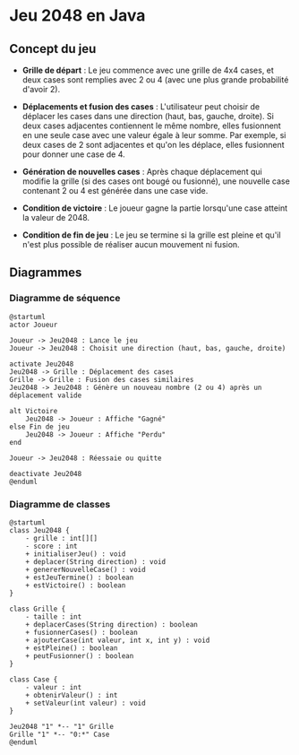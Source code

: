 # Jeu 2048 en Java

## Concept du jeu

- **Grille de départ** : Le jeu commence avec une grille de 4x4 cases, et deux cases sont remplies avec 2 ou 4 (avec une plus grande probabilité d'avoir 2).
  
- **Déplacements et fusion des cases** : L'utilisateur peut choisir de déplacer les cases dans une direction (haut, bas, gauche, droite). Si deux cases adjacentes contiennent le même nombre, elles fusionnent en une seule case avec une valeur égale à leur somme. Par exemple, si deux cases de 2 sont adjacentes et qu'on les déplace, elles fusionnent pour donner une case de 4.

- **Génération de nouvelles cases** : Après chaque déplacement qui modifie la grille (si des cases ont bougé ou fusionné), une nouvelle case contenant 2 ou 4 est générée dans une case vide.

- **Condition de victoire** : Le joueur gagne la partie lorsqu'une case atteint la valeur de 2048.

- **Condition de fin de jeu** : Le jeu se termine si la grille est pleine et qu'il n'est plus possible de réaliser aucun mouvement ni fusion.

## Diagrammes

### Diagramme de séquence

```plantuml
@startuml
actor Joueur

Joueur -> Jeu2048 : Lance le jeu
Joueur -> Jeu2048 : Choisit une direction (haut, bas, gauche, droite)

activate Jeu2048
Jeu2048 -> Grille : Déplacement des cases
Grille -> Grille : Fusion des cases similaires
Jeu2048 -> Jeu2048 : Génère un nouveau nombre (2 ou 4) après un déplacement valide

alt Victoire
    Jeu2048 -> Joueur : Affiche "Gagné"
else Fin de jeu
    Jeu2048 -> Joueur : Affiche "Perdu"
end

Joueur -> Jeu2048 : Réessaie ou quitte

deactivate Jeu2048
@enduml
```

### Diagramme de classes

```plantuml
@startuml
class Jeu2048 {
    - grille : int[][]
    - score : int
    + initialiserJeu() : void
    + deplacer(String direction) : void
    + genererNouvelleCase() : void
    + estJeuTermine() : boolean
    + estVictoire() : boolean
}

class Grille {
    - taille : int
    + deplacerCases(String direction) : boolean
    + fusionnerCases() : boolean
    + ajouterCase(int valeur, int x, int y) : void
    + estPleine() : boolean
    + peutFusionner() : boolean
}

class Case {
    - valeur : int
    + obtenirValeur() : int
    + setValeur(int valeur) : void
}

Jeu2048 "1" *-- "1" Grille
Grille "1" *-- "0:*" Case
@enduml
```





